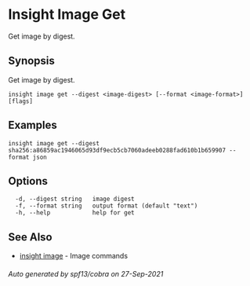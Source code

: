 # Insight Image Get

Get image by digest.

## <a id='synopsis'></a>Synopsis

Get image by digest.

```
insight image get --digest <image-digest> [--format <image-format>] [flags]
```

## <a id='examples'></a>Examples

```
insight image get --digest sha256:a86859ac1946065d93df9ecb5cb7060adeeb0288fad610b1b659907 --format json
```

## <a id='options'></a>Options

```
  -d, --digest string   image digest
  -f, --format string   output format (default "text")
  -h, --help            help for get
```

## <a id='see-also'></a>See Also

* [insight image](insight_image.md)	 - Image commands

###### Auto generated by spf13/cobra on 27-Sep-2021
